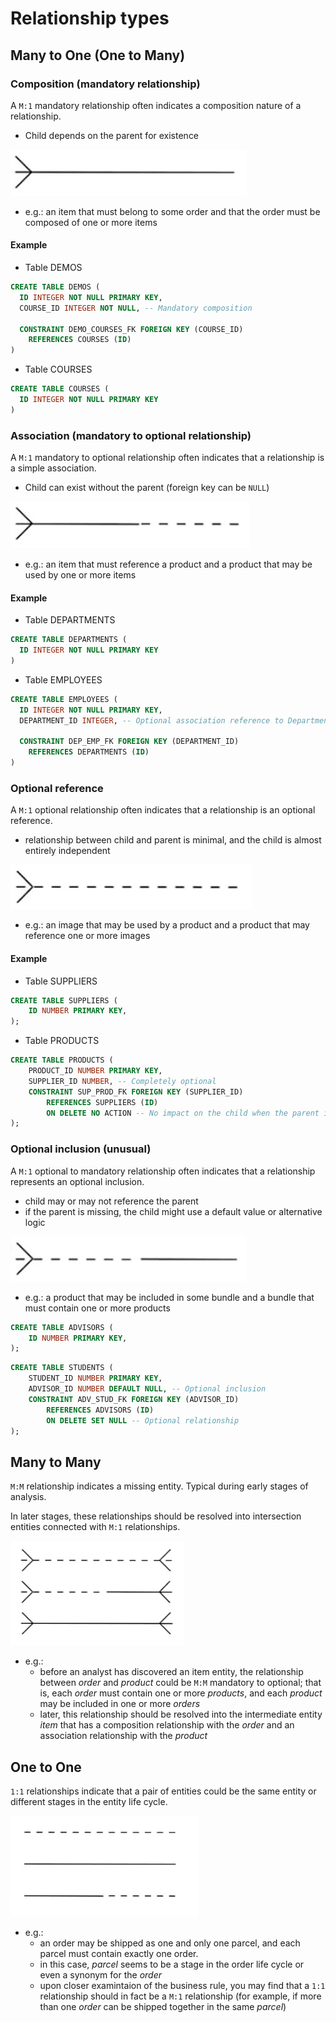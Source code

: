 # Relationship types

## Many to One (One to Many)

### Composition (mandatory relationship)

A `M:1` mandatory relationship often indicates a composition nature of a relationship.

- Child depends on the parent for existence

![Many to one Composition](images/many-to-one-composition.JPG)

- e.g.: an item that must belong to some order and that the order must be composed of one or more items

#### Example

- Table DEMOS

```sql
CREATE TABLE DEMOS (
  ID INTEGER NOT NULL PRIMARY KEY,
  COURSE_ID INTEGER NOT NULL, -- Mandatory composition

  CONSTRAINT DEMO_COURSES_FK FOREIGN KEY (COURSE_ID)
    REFERENCES COURSES (ID)
)
```

- Table COURSES

```sql
CREATE TABLE COURSES (
  ID INTEGER NOT NULL PRIMARY KEY
)
```

### Association (mandatory to optional relationship)

A `M:1` mandatory to optional relationship often indicates that a relationship is a simple association.

- Child can exist without the parent (foreign key can be `NULL`)

![Many to one Association](images/many-to-one-association.JPG)

- e.g.: an item that must reference a product and a product that may be used by one or more items

#### Example

- Table DEPARTMENTS

```sql
CREATE TABLE DEPARTMENTS (
  ID INTEGER NOT NULL PRIMARY KEY
)
```

- Table EMPLOYEES

```sql
CREATE TABLE EMPLOYEES (
  ID INTEGER NOT NULL PRIMARY KEY,
  DEPARTMENT_ID INTEGER, -- Optional association reference to Departments

  CONSTRAINT DEP_EMP_FK FOREIGN KEY (DEPARTMENT_ID)
    REFERENCES DEPARTMENTS (ID)
)
```

### Optional reference

A `M:1` optional relationship often indicates that a relationship is an optional reference.

- relationship between child and parent is minimal, and the child is almost entirely independent

![Many to one Optional](images/many-to-one-optional.JPG)

- e.g.: an image that may be used by a product and a product that may reference one or more images

#### Example

- Table SUPPLIERS

```sql
CREATE TABLE SUPPLIERS (
    ID NUMBER PRIMARY KEY,
);
```

- Table PRODUCTS

```sql
CREATE TABLE PRODUCTS (
    PRODUCT_ID NUMBER PRIMARY KEY,
    SUPPLIER_ID NUMBER, -- Completely optional
    CONSTRAINT SUP_PROD_FK FOREIGN KEY (SUPPLIER_ID)
        REFERENCES SUPPLIERS (ID)
        ON DELETE NO ACTION -- No impact on the child when the parent is deleted
);
```

### Optional inclusion (unusual)

A `M:1` optional to mandatory relationship often indicates that a relationship represents an optional inclusion.

- child may or may not reference the parent
- if the parent is missing, the child might use a default value or alternative logic

![Many to one Optional Inclusion](images/many-to-one-optional-inclusion.JPG)

- e.g.: a product that may be included in some bundle and a bundle that must contain one or more products

```sql
CREATE TABLE ADVISORS (
    ID NUMBER PRIMARY KEY,
);
```

```sql
CREATE TABLE STUDENTS (
    STUDENT_ID NUMBER PRIMARY KEY,
    ADVISOR_ID NUMBER DEFAULT NULL, -- Optional inclusion
    CONSTRAINT ADV_STUD_FK FOREIGN KEY (ADVISOR_ID)
        REFERENCES ADVISORS (ID)
        ON DELETE SET NULL -- Optional relationship
);
```

## Many to Many

`M:M` relationship indicates a missing entity. Typical during early stages of analysis.

In later stages, these relationships should be resolved into intersection entities connected with `M:1` relationships.

![Many to Many](images/many-to-many.png)

- e.g.:
  - before an analyst has discovered an item entity, the relationship between _order_ and _product_ could be `M:M` mandatory to optional; that is, each _order_ must contain one or more _products_, and each _product_ may be included in one or more _orders_
  - later, this relationship should be resolved into the intermediate entity _item_ that has a composition relationship with the _order_ and an association relationship with the _product_

## One to One

`1:1` relationships indicate that a pair of entities could be the same entity or different stages in the entity life cycle.

![One to One](images/one-to-one.png)

- e.g.:
  - an order may be shipped as one and only one parcel, and each parcel must contain exactly one order.
  - in this case, _parcel_ seems to be a stage in the order life cycle or even a synonym for the _order_
  - upon closer examintaion of the business rule, you may find that a `1:1` relationship should in fact be a `M:1` relationship (for example, if more than one _order_ can be shipped together in the same _parcel_)

